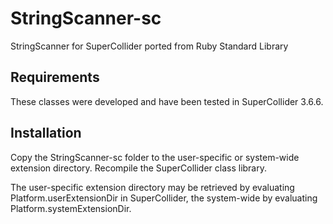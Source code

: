 # StringScanner-sc

StringScanner for SuperCollider ported from Ruby Standard Library

## Requirements

These classes were developed and have been tested in SuperCollider 3.6.6.

## Installation

Copy the StringScanner-sc folder to the user-specific or system-wide extension directory. Recompile the SuperCollider class library.

The user-specific extension directory may be retrieved by evaluating Platform.userExtensionDir in SuperCollider, the system-wide by evaluating Platform.systemExtensionDir.

